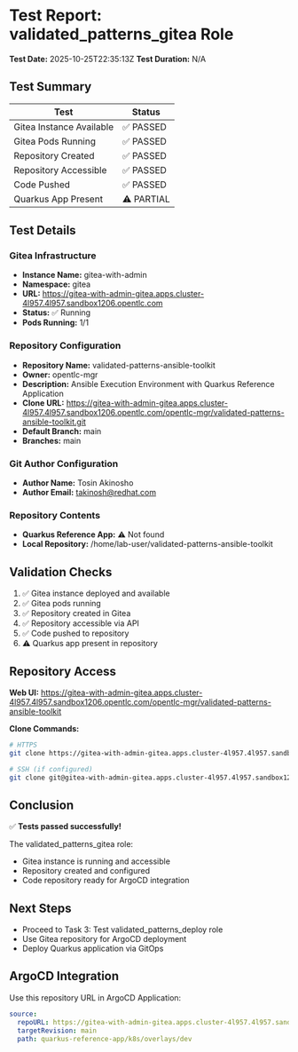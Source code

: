 # Test Report: validated_patterns_gitea Role

**Test Date:** 2025-10-25T22:35:13Z
**Test Duration:** N/A

## Test Summary

| Test | Status |
|------|--------|
| Gitea Instance Available | ✅ PASSED |
| Gitea Pods Running | ✅ PASSED |
| Repository Created | ✅ PASSED |
| Repository Accessible | ✅ PASSED |
| Code Pushed | ✅ PASSED |
| Quarkus App Present | ⚠️ PARTIAL |

## Test Details

### Gitea Infrastructure
- **Instance Name:** gitea-with-admin
- **Namespace:** gitea
- **URL:** https://gitea-with-admin-gitea.apps.cluster-4l957.4l957.sandbox1206.opentlc.com
- **Status:** ✅ Running
- **Pods Running:** 1/1

### Repository Configuration
- **Repository Name:** validated-patterns-ansible-toolkit
- **Owner:** opentlc-mgr
- **Description:** Ansible Execution Environment with Quarkus Reference Application
- **Clone URL:** https://gitea-with-admin-gitea.apps.cluster-4l957.4l957.sandbox1206.opentlc.com/opentlc-mgr/validated-patterns-ansible-toolkit.git
- **Default Branch:** main
- **Branches:** main

### Git Author Configuration
- **Author Name:** Tosin Akinosho
- **Author Email:** takinosh@redhat.com

### Repository Contents
- **Quarkus Reference App:** ⚠️ Not found
- **Local Repository:** /home/lab-user/validated-patterns-ansible-toolkit

## Validation Checks

1. ✅ Gitea instance deployed and available
2. ✅ Gitea pods running
3. ✅ Repository created in Gitea
4. ✅ Repository accessible via API
5. ✅ Code pushed to repository
6. ⚠️ Quarkus app present in repository

## Repository Access

**Web UI:** https://gitea-with-admin-gitea.apps.cluster-4l957.4l957.sandbox1206.opentlc.com/opentlc-mgr/validated-patterns-ansible-toolkit

**Clone Commands:**
```bash
# HTTPS
git clone https://gitea-with-admin-gitea.apps.cluster-4l957.4l957.sandbox1206.opentlc.com/opentlc-mgr/validated-patterns-ansible-toolkit.git

# SSH (if configured)
git clone git@gitea-with-admin-gitea.apps.cluster-4l957.4l957.sandbox1206.opentlc.com:opentlc-mgr/validated-patterns-ansible-toolkit.git
```

## Conclusion

✅ **Tests passed successfully!**

The validated_patterns_gitea role:
- Gitea instance is running and accessible
- Repository created and configured
- Code repository ready for ArgoCD integration

## Next Steps

- Proceed to Task 3: Test validated_patterns_deploy role
- Use Gitea repository for ArgoCD deployment
- Deploy Quarkus application via GitOps

## ArgoCD Integration

Use this repository URL in ArgoCD Application:
```yaml
source:
  repoURL: https://gitea-with-admin-gitea.apps.cluster-4l957.4l957.sandbox1206.opentlc.com/opentlc-mgr/validated-patterns-ansible-toolkit.git
  targetRevision: main
  path: quarkus-reference-app/k8s/overlays/dev
```
